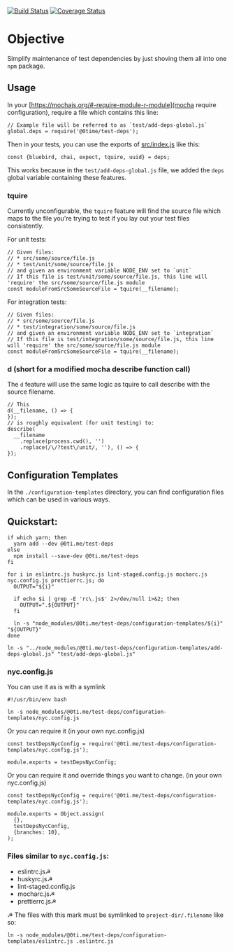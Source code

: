 [![Build Status](https://travis-ci.org/0time/test-deps.svg?branch=master)](https://travis-ci.org/0time/test-deps)
[![Coverage Status](https://coveralls.io/repos/github/0time/test-deps/badge.svg?branch=master)](https://coveralls.io/github/0time/test-deps?branch=master)

# Objective

Simplify maintenance of test dependencies by just shoving them all into one `npm` package.

## Usage

In your [https://mochajs.org/#-require-module-r-module](mocha require configuration), require a file which contains this line:

    // Example file will be referred to as `test/add-deps-global.js`
    global.deps = require('@0time/test-deps');

Then in your tests, you can use the exports of [src/index.js](index.js) like this:

    const {bluebird, chai, expect, tquire, uuid} = deps;

This works because in the `test/add-deps-global.js` file, we added the `deps` global variable containing these features.

### tquire

Currently unconfigurable, the `tquire` feature will find the source file which maps to the file you're trying to test if you lay out your test files consistently.

For unit tests:

    // Given files:
    // * src/some/source/file.js
    // * test/unit/some/source/file.js
    // and given an environment variable NODE_ENV set to `unit`
    // If this file is test/unit/some/source/file.js, this line will 'require' the src/some/source/file.js module
    const moduleFromSrcSomeSourceFile = tquire(__filename);

For integration tests:

    // Given files:
    // * src/some/source/file.js
    // * test/integration/some/source/file.js
    // and given an environment variable NODE_ENV set to `integration`
    // If this file is test/integration/some/source/file.js, this line will 'require' the src/some/source/file.js module
    const moduleFromSrcSomeSourceFile = tquire(__filename);

### d (short for a modified mocha describe function call)

The `d` feature will use the same logic as tquire to call describe with the source filename.

    // This
    d(__filename, () => {
    });
    // is roughly equivalent (for unit testing) to:
    describe(
      __filename
        .replace(process.cwd(), '')
        .replace(/\/?test\/unit/, ''), () => {
    });

## Configuration Templates

In the `./configuration-templates` directory, you can find configuration files which can be used in various ways.

## Quickstart:

    if which yarn; then
      yarn add --dev @0ti.me/test-deps
    else
      npm install --save-dev @0ti.me/test-deps
    fi

    for i in eslintrc.js huskyrc.js lint-staged.config.js mocharc.js nyc.config.js prettierrc.js; do
      OUTPUT="${i}"

      if echo $i | grep -E 'rc\.js$' 2>/dev/null 1>&2; then
        OUTPUT=".${OUTPUT}"
      fi

      ln -s "node_modules/@0ti.me/test-deps/configuration-templates/${i}" "${OUTPUT}"
    done

    ln -s "../node_modules/@0ti.me/test-deps/configuration-templates/add-deps-global.js" "test/add-deps-global.js"

### nyc.config.js

You can use it as is with a symlink

    #!/usr/bin/env bash

    ln -s node_modules/@0ti.me/test-deps/configuration-templates/nyc.config.js

Or you can require it (in your own nyc.config.js)

    const testDepsNycConfig = require('@0ti.me/test-deps/configuration-templates/nyc.config.js');

    module.exports = testDepsNycConfig;

Or you can require it and override things you want to change. (in your own nyc.config.js)

    const testDepsNycConfig = require('@0ti.me/test-deps/configuration-templates/nyc.config.js');

    module.exports = Object.assign(
      {},
      testDepsNycConfig,
      {branches: 10},
    );

### Files similar to `nyc.config.js`:

* eslintrc.js☭
* huskyrc.js☭
* lint-staged.config.js
* mocharc.js☭
* prettierrc.js☭

☭ The files with this mark must be symlinked to `project-dir/.filename` like so:

    ln -s node_modules/@0ti.me/test-deps/configuration-templates/eslintrc.js .eslintrc.js
